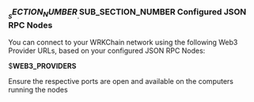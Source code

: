### $__SECTION_NUMBER__.$__SUB_SECTION_NUMBER__ Configured JSON RPC Nodes

You can connect to your WRKChain network using the following Web3 Provider URLs,
based on your configured JSON RPC Nodes:

$__WEB3_PROVIDERS__

Ensure the respective ports are open and available on the computers 
running the nodes
